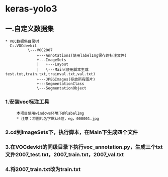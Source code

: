 # keras-yolo3 
## 一.自定义数据集
    * VOC数据集目录树
      C:.VOCdevkit
              \---VOC2007
                  +---Annotations(使用labelImg保存的标注文件)
                  +---ImageSets
                  |   +---Layout
                  |   \---Main(使用脚本生成test.txt,train.txt,trainval.txt,val.txt)
                  +---JPEGImages(存放所有图片)
                  +---SegmentationClass
                  \---SegmentationObject
### 1.安装voc标注工具
         本项目使用windows环境下的labelImg
         * 注意：将图片名字默认6位，eg，000001.jpg
### 2.cd到ImageSets下，执行脚本，在Main下生成四个文件
### 3.在VOCdevkit的同级目录下执行voc_annotation.py，生成三个txt文件2007_test.txt，2007_train.txt，2007_val.txt
### 4.将2007_train.txt改为train.txt
     
